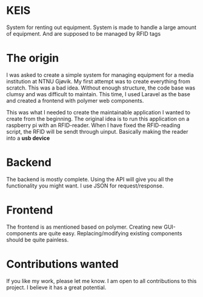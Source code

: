 # KEIS
System for renting out equipment. System is made to handle a large amount of equipment. And are supposed to be managed by RFID tags

# The origin
I was asked to create a simple system for managing equipment for a media institution at NTNU Gjøvik. My first attempt was to create everything from
scratch. This was a bad idea. Without enough structure, the code base was clumsy and was difficult to maintain. 
This time, I used Laravel as the base and created a frontend with polymer web components. 

This was what I needed to create the maintainable application I wanted to create from the beginning. The original idea is to run this 
application on a raspberry pi with an RFID-reader. When I have fixed the RFID-reading script, the RFID will be sendt through uinput. 
Basically making the reader into a **usb device**

# Backend
The backend is mostly complete. Using the API will give you all the functionality you might want. I use JSON for request/response.

# Frontend
The frontend is as mentioned based on polymer. Creating new GUI-components are quite easy. Replacing/modifying existing components
should be quite painless.

# Contributions wanted
If you like my work, please let me know. I am open to all contributions to this project. I believe it has a great potential. 
